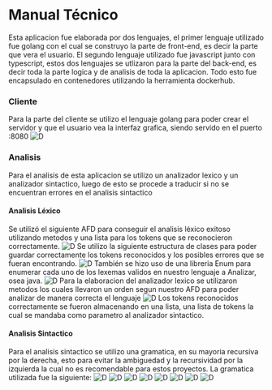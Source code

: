 # Manual Técnico
Esta aplicacion fue elaborada por dos lenguajes, el primer lenguaje utilizado fue golang con el cual se construyo la parte de front-end, es decir la parte que vera el usuario.
El segundo lenguaje utilizado fue javascript junto con typescript, estos dos lenguajes se utlizaron para la parte del back-end, es decir toda la parte logica y de analisis de toda la aplicacion.
Todo esto fue encapsulado en contenedores utilizando la herramienta dockerhub.

### Cliente
Para la parte del cliente se utilizo el lenguaje golang para poder crear el servidor y que el usuario vea la interfaz grafica, siendo servido en el puerto :8080
![D](./imagenes/Cliente.png)

### Analisis
Para el analisis de esta aplicacion se utilizo un analizador lexico y un analizador sintactico, luego de esto se procede a traducir si no se encuentran errores en el analisis sintactico

#### Analisis Léxico
Se utilizó el siguiente AFD para conseguir el analisis léxico exitoso utilizando metodos y una lista para los tokens que se reconocieron correctamente.
![D](./imagenes/Alex.png)
Se utilizo la siguiente estructura de clases para poder guardar correctamente los tokens reconocidos y los posibles errores que se fueran encontrando.
![D](./imagenes/Alex1.png)
También se hizo uso de una libreria Enum para enumerar cada uno de los lexemas validos en nuestro lenguaje a Analizar, osea java.
![D](./imagenes/Alex2.png)
Para la elaboracion del analizador lexico se utilizaron metodos los cuales llevaron un orden segun nuestro AFD para poder analizar de manera correcta el lenguaje
![D](./imagenes/Alex3.png)
Los tokens reconocidos correctamente se fueron almacenando en una lista, una lista de tokens la cual se mandaba como parametro al analizador sintactico.

#### Analisis Sintactico
Para el analisis sintactico se utilizo una gramatica, en su mayoria recursiva por la derecha, esto para evitar la ambiguedad y la recursividad por la izquierda la cual no es recomendable para estos proyectos. 
La gramatica utilizada fue la siguiente:
![D](./imagenes/Grama1.png)
![D](./imagenes/Grama2.png)
![D](./imagenes/Grama3.png)
![D](./imagenes/Grama4.png)
![D](./imagenes/Grama5.png)
![D](./imagenes/Grama6.png)
![D](./imagenes/Grama7.png)
![D](./imagenes/Grama8.png)